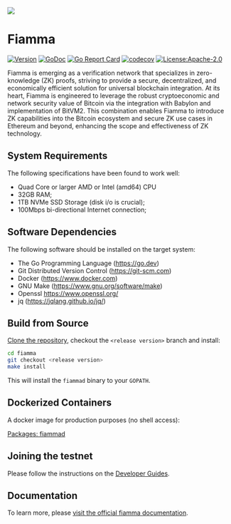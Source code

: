 ![](https://github.com/fiamma-chain/fiamma/blob/main/banner.png)

# Fiamma

[![Version](https://img.shields.io/github/v/tag/fiamma-chain/fiamma.svg?sort=semver&style=flat-square)](https://github.com/fiamma-chain/fiamma/releases/latest)
[![GoDoc](https://img.shields.io/badge/godoc-reference-blue?style=flat-square&logo=go)](https://pkg.go.dev/github.com/fiamma-chain/fiamma)
[![Go Report Card](https://goreportcard.com/badge/github.com/fiamma-chain/fiamma)](https://goreportcard.com/report/github.com/fiamma-chain/fiamma)
[![codecov](https://codecov.io/gh/fiamma-chain/fiamma/branch/master/graph/badge.svg)](https://codecov.io/gh/fiamma-chain/fiamma)
[![License:Apache-2.0](https://img.shields.io/github/license/fiamma-chain/fiamma.svg?style=flat-square)](https://github.com/fiamma-chain/fiamma/LICENSE)

Fiamma is emerging as a verification network that specializes in zero-knowledge (ZK) proofs, striving to provide a secure, decentralized, and economically efficient solution for universal blockchain integration. At its heart, Fiamma is engineered to leverage the robust cryptoeconomic and network security value of Bitcoin via the integration with Babylon and implementation of BitVM2. This combination enables Fiamma to introduce ZK capabilities into the Bitcoin ecosystem and secure ZK use cases in Ethereum and beyond, enhancing the scope and effectiveness of ZK technology.


## System Requirements

The following specifications have been found to work well:

- Quad Core or larger AMD or Intel (amd64) CPU
- 32GB RAM;
- 1TB NVMe SSD Storage (disk i/o is crucial);
- 100Mbps bi-directional Internet connection;

## Software Dependencies

The following software should be installed on the target system:

- The Go Programming Language (<https://go.dev>)
- Git Distributed Version Control (<https://git-scm.com>)
- Docker (<https://www.docker.com>)
- GNU Make (<https://www.gnu.org/software/make>)
- Openssl <https://www.openssl.org/>
- jq (https://jqlang.github.io/jq/)


## Build from Source

[Clone the repository](https://github.com/fiamma-chain/fiamma), checkout the `<release version>` branch and install:

```sh
cd fiamma
git checkout <release version>
make install
```

This will install the `fiammad` binary to your `GOPATH`.

## Dockerized Containers

A docker image for production purposes (no shell access):

[Packages: fiammad](https://github.com/fiamma-chain/fiamma/pkgs/container/fiamma)


## Joining the testnet

Please follow the instructions on the [Developer Guides](https://docs.fiammachain.io/developer-guides/set-up-a-node).


## Documentation

To learn more, please [visit the official fiamma documentation](https://docs.fiammachain.io).
